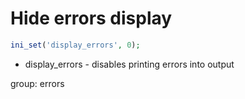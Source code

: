 # Hide errors display

```php
ini_set('display_errors', 0);
```

- display_errors - disables printing errors into output

group: errors
